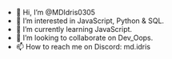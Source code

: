 - 👋 Hi, I’m @MDIdris0305
- 👀 I’m interested in JavaScript, Python & SQL.
- 🌱 I’m currently learning JavaScript.
- 💞️ I’m looking to collaborate on Dev_Oops.
- 📫 How to reach me on Discord: md.idris

<!---
MDIdris0305/MDIdris0305 is a ✨ special ✨ repository because its `README.md` (this file) appears on your GitHub profile.
You can click the Preview link to take a look at your changes.
--->
